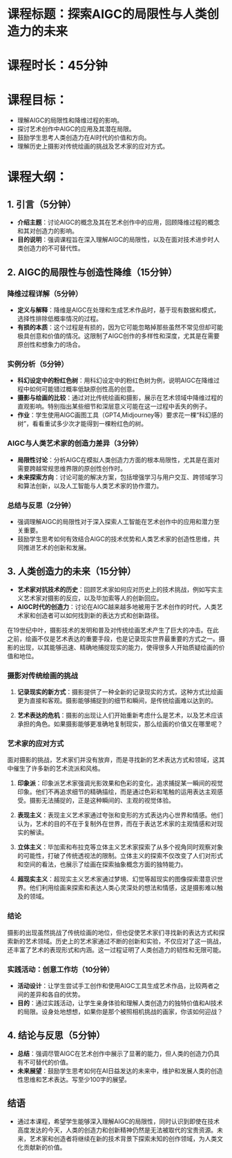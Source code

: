 # 课程标题：探索AIGC的局限性与人类创造力的未来

# 课程时长：45分钟

# 课程目标：

- 理解AIGC的局限性和降维过程的影响。
- 探讨艺术创作中AIGC的应用及其潜在局限。
- 鼓励学生思考人类创造力在AI时代的价值和方向。
- 理解历史上摄影对传统绘画的挑战及艺术家的应对方式。

# 课程大纲：

## 1. 引言（5分钟）

- **介绍主题**：讨论AIGC的概念及其在艺术创作中的应用，回顾降维过程的概念和其对创造力的影响。
- **目的说明**：强调课程旨在深入理解AIGC的局限性，以及在面对技术进步时人类创造力的不可替代性。

## 2. AIGC的局限性与创造性降维（15分钟）


### 降维过程详解（5分钟）
- **定义与解释**：降维是AIGC在处理和生成艺术作品时，基于现有数据和模式，选择性排除低概率情况的过程。
- **有损的本质**：这个过程是有损的，因为它可能忽略掉那些虽然不常见但却可能极具创意和价值的情况。这限制了AIGC创作的多样性和深度，尤其是在需要原创性和想象力的场合。

### 实例分析（5分钟）
- **科幻设定中的粉红色树**：用科幻设定中的粉红色树为例，说明AIGC在降维过程中如何可能错过概率低缺原创性高的创意。
- **摄影与绘画的比较**：通过对比传统绘画和摄影，展示在艺术领域中降维过程的直观影响。特别指出某些细节和深层意义可能在这一过程中丢失的例子。
- **作业**：学生使用AIGC画图工具（GPT4,Midjourney等）要求花一棵“科幻感的树”，看看重试多少次才能得到一棵粉红色的树。

### AIGC与人类艺术家的创造力差异（3分钟）
- **局限性讨论**：分析AIGC在模拟人类创造力方面的根本局限性，尤其是在面对需要跨越常规思维界限的原创性创作时。
- **未来探索方向**：讨论可能的解决方案，包括增强学习与用户交互、跨领域学习和算法创新，以及人工智能与人类艺术家的协作潜力。

### 总结与反思（2分钟）
- 强调理解AIGC的局限性对于深入探索人工智能在艺术创作中的应用和潜力至关重要。
- 鼓励学生思考如何有效结合AIGC的技术优势和人类艺术家的创造性思维，共同推进艺术的创新和发展。

## 3. 人类创造力的未来（15分钟）

- **艺术家对抗技术的历史**：回顾艺术家如何应对历史上的技术挑战，例如写实主义艺术家对摄影的反应，以及毕加索等人的创新回应。
- **AIGC时代的创造力**：讨论在AIGC越来越多地被用于艺术创作的时代，人类艺术家和创造者可以如何找到新的表达方式和创新路径。

在19世纪中叶，摄影技术的发明和普及对传统绘画艺术产生了巨大的冲击。在此之前，绘画不仅是艺术表达的重要手段，也是记录现实世界最重要的方式之一。摄影的出现，以其能够迅速、精确地捕捉现实的能力，使得很多人开始质疑绘画的价值和地位。

### 摄影对传统绘画的挑战

1. **记录现实的新方式**：摄影提供了一种全新的记录现实的方式，这种方式比绘画更为直接和客观。摄影能够捕捉到的细节和瞬间，是传统绘画难以达到的。
   
2. **艺术表达的危机**：摄影的出现让人们开始重新考虑什么是艺术，以及艺术应该承担的角色。如果摄影能够更准确地复制现实，那么绘画的价值又在哪里呢？

### 艺术家的应对方式

面对摄影的挑战，艺术家们并没有放弃，而是寻找新的艺术表达方式和领域，这其中催生了许多新的艺术流派和风格。

1. **印象派**：印象派艺术家强调光影效果和色彩的变化，追求捕捉某一瞬间的视觉印象。他们不再追求细节的精确描绘，而是通过色彩和笔触的运用表达主观感受。摄影无法捕捉的，正是这种瞬间的、主观的视觉体验。

2. **表现主义**：表现主义艺术家通过夸张和变形的方式表达内心世界和情感。他们认为，艺术的目的不在于复制外在世界，而在于表达艺术家的主观情感和对现实的解读。

3. **立体主义**：毕加索和布拉克等立体主义艺术家探索了从多个视角同时观察对象的可能性，打破了传统透视法的限制。立体主义的探索不仅改变了人们对形式和空间的看法，也展示了绘画在探索抽象概念方面的独特能力。

4. **超现实主义**：超现实主义艺术家通过梦境、幻觉等超现实的图像探索潜意识世界。他们利用绘画来探索和表达人类心灵深处的想法和情感，这是摄影难以触及的领域。

### 结论

摄影的出现虽然挑战了传统绘画的地位，但也促使艺术家们寻找新的表达方式和探索新的艺术领域。历史上的艺术家通过不断的创新和实验，不仅应对了这一挑战，还丰富了艺术的表现形式和内涵。这一过程证明了人类创造力的韧性和无限可能。

### 实践活动：创意工作坊（10分钟）

- **活动设计**：让学生尝试手工创作和使用AIGC工具生成艺术作品，比较两者之间的差异和各自的优势。
- **目的**：通过实践活动，让学生亲身体验和理解人类创造力的独特价值和AI技术的局限。设身处地想想，如果你是那个被照相机挑战的画家，你该如何迎战？

## 4. 结论与反思（5分钟）

- **总结**：强调尽管AIGC在艺术创作中展示了显著的能力，但人类的创造力仍具有不可替代的价值。
- **未来展望**：鼓励学生思考如何在AI日益发达的未来中，维护和发展人类的创造性思维和艺术表达。写至少100字的展望。

## 结语

- 通过本课程，希望学生能够深入理解AIGC的局限性，同时认识到即使在技术高度发达的今天，人类的创造力和创新精神仍然是无法被取代的宝贵资源。未来，艺术家和创造者将继续在新的技术背景下探索未知的创作领域，为人类文化贡献新的价值。